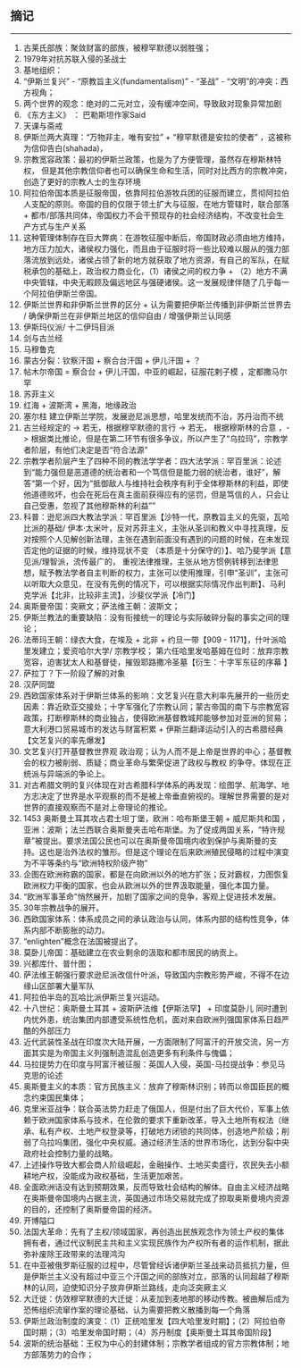 


## 摘记
---

1. 古莱氏部族：聚敛财富的部族，被穆罕默德以弱胜强；
2. 1979年对抗苏联入侵的圣战士
3. 基地组织：
4. “伊斯兰复兴” - “原教旨主义(fundamentalism)” - “圣战” - “文明”的冲突：西方视角；
5. 两个世界的观念：绝对的二元对立，没有缓冲空间，导致敌对现象异常加剧
6. 《东方主义》 ： 巴勒斯坦作家Said 
7. 天课与斋戒
8. 伊斯兰两大真理：“万物非主，唯有安拉” + “穆罕默德是安拉的使者” ，这被称为信仰告白(shahada)， 
9. 宗教宽容政策：最初的伊斯兰政策，也是为了方便管理，虽然存在穆斯林特权， 但是其他宗教信仰者也可以确保生命和生活，同时对比西方的宗教冲突，创造了更好的宗教人士的生存环境
10. 阿拉伯帝国本质是征服帝国，依靠阿拉伯游牧兵团的征服而建立，贯彻阿拉伯人支配的原则。帝国的目的仅限于领土扩大与征服，在地方管辖时，联合部落 + 都市/部落共同体，帝国权力不会干预现存的社会经济结构，不改变社会生产方式与生产关系
11. 这种管理体制存在巨大弊病：在游牧征服中断后，帝国财政必须由地方维持，地方压力加大，诸侯权力强化，而且由于征服时将一些比较难以服从的强力部落流放到远处，诸侯占领了新的地方就获取了地方资源，有自己的军队，在赋税承包的基础上，政治权力商业化，（1）诸侯之间的权力争 + （2）地方不满中央管辖，中央无暇顾及偏远地区与强硬诸侯。这一发展规律伴随了几乎每一个阿拉伯伊斯兰帝国。
12. 伊斯兰世界和非伊斯兰世界的区分 + 认为需要把伊斯兰传播到非伊斯兰世界去 / 确保伊斯兰在非伊斯兰地区的信仰自由 / 增强伊斯兰认同感 
13. 伊斯玛仪派/ 十二伊玛目派
14. 剑与古兰经
15. 马穆鲁克 
16. 蒙古分裂：钦察汗国 + 察合台汗国 + 伊儿汗国 + ？
17. 帖木尔帝国 = 察合台 + 伊儿汗国，中亚的崛起，征服花剌子模 ，定都撒马尔罕 
18. 苏菲主义 
19. 红海 + 波斯湾 + 黑海，地缘政治
20. 塞尔柱 建立伊斯兰学院，发展逊尼派思想，哈里发统而不治，苏丹治而不统
21. 古兰经规定的 -> 若无，根据穆罕默德的言行 -> 若无， 根据穆斯林的合意 ，-> 根据类比推论，但是在第二环节有很多争议，所以产生了“乌拉玛”，宗教学者阶层，有他们决定是否“符合法源”
22. 宗教学者阶层产生了四种不同的教法学学者：四大法学派：罕百里派：论述到“能力强但是恶道德的统治者和一个笃信但是能力弱的统治者，谁好”，解答“第一个好，因为“抵御敌人与维持社会秩序有利于全体穆斯林的利益，即使他道德败坏，也会在死后在真主面前获得应有的惩罚，但是笃信的人，只会让自己受惠，忽视了其他穆斯林的利益””
23. 科普：逊尼派四大教法学派：罕百里派【沙特一代，原教旨主义的先驱，瓦哈比派的基础/ 伊本·太米叶，反对苏菲主义，主张从圣训和教义中寻找真理，反对按照个人见解创新法理，主张在遇到前面没有遇到的问题的时候，在未发现否定他的证据的时候，维持现状不变 （本质是十分保守的）】、哈乃斐学派【意见派/理智派，流传最广的， 重视法律推理，主张从地方惯例转移到法律思想，赋予教法学者自主判断的权力，主张可以使用推理，引申“圣训”，主张可以听取大众意见，在没有先例的情况下，可以根据实际情况作出判断】、马利克学派【北非，比较非主流】，沙斐仪学派【冷门】
24. 奥斯曼帝国：突厥文；萨法维王朝：波斯文；
25. 伊斯兰教法的重要缺陷：没有衔接统一的理论与实际破碎分裂的事实之间的理论；
26. 法蒂玛王朝：绿衣大食，在埃及 + 北非 + 约旦一带【909 - 1171】，什叶派哈里发建立；爱资哈尔大学/ 宗教学校； 第六任哈里发哈基姆在位时：放弃宗教宽容，迫害犹太人和基督徒，摧毁耶路撒冷圣墓【衍生：十字军东征的序幕 】
27. 萨拉丁？下一阶段了解的对象
28. 汉萨同盟
29. 西欧国家体系对于伊斯兰体系的影响：文艺复兴在意大利率先展开的一些历史因素：靠近欧亚交接处；十字军强化了宗教认同；蒙古帝国的南下与宗教宽容政策，打断穆斯林的商业独占，使得欧洲基督教城邦能够参加对亚洲的贸易；意大利港口贸易城市的发达与财富积累 + 伊斯兰翻译运动引入的古希腊经典 【文艺复兴的率先爆发】
30. 文艺复兴打开基督教世界观 政治观；认为人而不是上帝是世界的中心；基督教会的权力被削弱、质疑；商业革命与繁荣促进了政权与教权 的争夺。体现在正统派与异端派的争论上。
31. 对古希腊文明的复兴体现在对古希腊科学体系的再发现：绘图学、航海学、地方志决定了世界是水平观察的而不是被上帝垂直俯视的。理解世界需要的是对世界的直接观察而不是对上帝理论的推论。
32. 1453 奥斯曼土耳其攻占君士坦丁堡，欧洲：哈布斯堡王朝 + 威尼斯共和国 ，亚洲：波斯；法兰西联合奥斯曼夹击哈布斯堡。为了促成两国关系，“特许规章”被提出。要求法国公民也可以在奥斯曼帝国境内收到保护与奥斯曼的支持。这也是治外法权的雏形。但是这个理论在后来欧洲殖民侵略的过程中演变为不平等条约与“欧洲特权阶级产物”
33. 企图在欧洲称霸的国家，都是在向欧洲以外的地方扩张；反对霸权，力图恢复欧洲权力平衡的国家，也会从欧洲以外的世界汲取能量，强化本国力量。
34. “欧洲军事革命”悄然展开，加剧了国家之间的竞争，客观上促进技术发展。
35. 30年宗教战争的展开。
36. 西欧国家体系：体系成员之间的承认政治与认同，体系内部的结构性竞争，体系内部不断膨胀的动力。
37. “enlighten”概念在法国被提出了。
38. 莫卧儿帝国：基础建立在农业剩余的汲取和都市居民的纳贡上。
39. 兴都库什、普什图；
40. 萨法维王朝强行要求逊尼派改信什叶派，导致国内宗教形势严峻，不得不在边缘山区部署大量军队
41. 阿拉伯半岛的瓦哈比派伊斯兰复兴运动。
42. 十八世纪：奥斯曼土耳其 + 波斯萨法维【伊斯法罕】 + 印度莫卧儿 同时遭到内忧外患，统治集团内部遭受系统性危机，面对来自欧洲列强国家体系日趋严酷的外部压力
43. 近代武装性圣战在印度次大陆开展，一方面限制了阿富汗的开放交流，另一方面其实是为帝国主义列强制造混乱创造更多有利条件与傀儡；
44. 马拉提势力在印度与阿富汗被征服：英国人入侵，英国-马拉提战争：参见马克思的论述
45. 奥斯曼主义的本质：官方民族主义：放弃了穆斯林识别；转而以帝国臣民的概念约束国民集体；
46. 克里米亚战争：联合英法势力赶走了俄国人，但是付出了巨大代价，军事上依赖于欧洲国家体系与技术，在伦敦的要求下重新改革，导入土地所有权法（继承、私有产权、土地产权登录等，打破地方闭锁的共同体，创造地产阶级；削弱了乌拉吗集团，强化中央权威。通过经济生活的世界市场化，达到分裂中央政府社会控制力量的战略。
47. 上述操作导致大都会商人阶级崛起，金融操作、土地买卖盛行，农民失去小额耕地产权，没能成为政权基础，生活更加艰苦。
48. 全面欧洲话没有达到预期效果，反而导致社会结构的解体。自由主义经济战略在奥斯曼帝国境内占据主流，英国通过市场交易就完成了掠取奥斯曼境内资源的目的，还控制了奥斯曼帝国的经济。
49. 开博隘口
50. 法国大革命：先有了主权/领域国家，再创造出民族观念作为领土产权的集体拥有者，通过代议制民主共和主义实现民族作为产权所有者的运作机制，据此弥补废除王政带来的法理鸿沟
51. 在中亚被俄罗斯征服的过程中，尽管曾经诉诸伊斯兰圣战来动员抵抗力量，但是伊斯兰主义没有超过中亚三个汗国之间的部族对立，部落的认同超越了穆斯林的认同，迫使知识分子放弃伊斯兰路线，走向泛突厥主义
52. 大迁徙：仿效穆罕默德的大迁徙：从麦加到麦地那的移动传教。被曲解后成为恐怖组织流窜作案的理论基础、认为需要把教义散播到每一个角落 
53. 伊斯兰政治制度的演变：（1）正统哈里发【四大哈里发时期】；（2）阿拉伯帝国时期；（3）哈里发帝国时期；（4）苏丹制度【奥斯曼土耳其帝国阶段】
54. 波斯的统治基础：王权为中心的封建体制；宗教学者组成的官方宗教体制；地方部落势力的合作；
